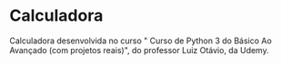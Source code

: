 # Calculadora
Calculadora desenvolvida no curso " Curso de Python 3 do Básico Ao Avançado (com projetos reais)", do professor Luiz Otávio, da Udemy.
